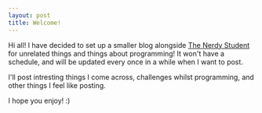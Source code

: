 ```yaml
---
layout: post
title: Welcome!
---
```


Hi all! I have decided to set up a smaller blog alongside [The Nerdy Student](http://thenerdystudent.com) for unrelated things and things about programming! It won't have a schedule, and will be updated every once in a while when I want to post.

I'll post intresting things I come across, challenges whilst programming, and other things I feel like posting.

I hope you enjoy! :)
